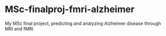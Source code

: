 # MSc-finalproj-fmri-alzheimer
My MSc final project, predicting and analyzing Alzheimer disease through MRI and fMRI 
